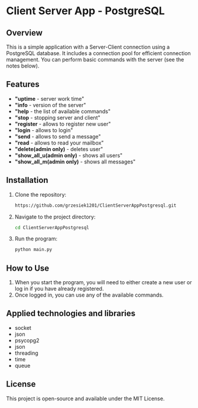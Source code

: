 # Client Server App - PostgreSQL



## Overview

This is a simple application with a Server-Client connection using a PostgreSQL database. It includes a connection pool for efficient connection management.
You can perform basic commands with the server (see the notes below).

## Features
- **"uptime** - server work time"
- **"info** - version of the server"
- **"help** - the list of available commands"
- **"stop** - stopping server and client"
- **"register** - allows to register new user"
- **"login** - allows to login"
- **"send** - allows to send a message"
- **"read** - allows to read your mailbox"
- **"delete(admin only)** - deletes user"
- **"show_all_u(admin only)** - shows all users"
- **"show_all_m(admin only)** - shows all messages"

## Installation

1. Clone the repository:

    ```bash
    https://github.com/grzesiek1201/ClientServerAppPostgresql.git
    ```

2. Navigate to the project directory:

    ```bash
    cd ClientServerAppPostgresql
    ```

3. Run the program:

    ```bash
    python main.py
    ```

## How to Use

1. When you start the program, you will need to either create a new user or log in if you have already registered.
2. Once logged in, you can use any of the available commands.

## Applied technologies and libraries
-  socket
-  json
-  psycopg2
-  json
-  threading
-  time
-  queue
  
## License

This project is open-source and available under the MIT License.
